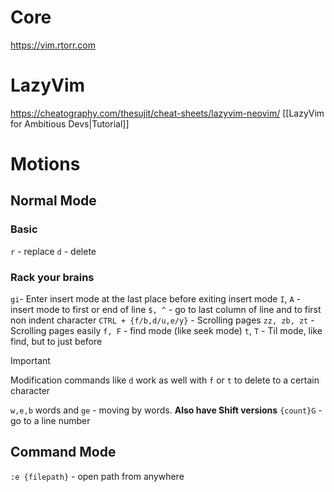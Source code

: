 # Core
https://vim.rtorr.com
# LazyVim
https://cheatography.com/thesujit/cheat-sheets/lazyvim-neovim/
[[LazyVim for Ambitious Devs|Tutorial]]
# Motions
## Normal Mode
### Basic
`r` - replace
`d` - delete
	
### Rack your brains
`gi`- Enter insert mode at the last place before exiting insert mode
`I`, `A` - insert mode to first or end of line
`$, ^` - go to last column of line and to first non indent character
`CTRL + {f/b,d/u,e/y}` - Scrolling pages 
`zz, zb, zt` - Scrolling pages easily
`f, F` - find mode (like seek mode)
`t`, `T` - Til mode, like find, but to just before

>[!important]
>Modification commands like `d` work as well with `f` or `t` to delete to a certain character

`w,e,b` words and `ge` - moving by words. **Also have Shift versions**
`{count}G` - go to a line number
## Command Mode
`:e {filepath}` - open path from anywhere 